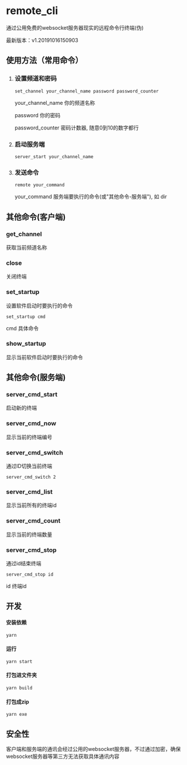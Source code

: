 #	remote_cli

通过公用免费的websocket服务器现实的远程命令行终端(伪)

最新版本：v1.20191016150903



## 使用方法（常用命令）

1. ### 设置频道和密码

   ```
   set_channel your_channel_name password password_counter
   ```

   your_channel_name 你的频道名称

   password 你的密码

   password_counter 密码计数器, 随意0到10的数字都行

2. ### 启动服务端

   ```
   server_start your_channel_name
   ```

3. ### 发送命令

   ```
   remote your_command
   ```

   your_command 服务端要执行的命令(或"其他命令-服务端"), 如 dir



## 其他命令(客户端)

### get_channel

获取当前频道名称

### close

关闭终端

### set_startup

设置软件启动时要执行的命令

```
set_startup cmd
```

cmd 具体命令

### show_startup

显示当前软件启动时要执行的命令



## 其他命令(服务端)

### server_cmd_start

启动新的终端

### server_cmd_now

显示当前的终端编号

### server_cmd_switch

通过ID切换当前终端

```
server_cmd_switch 2
```

### server_cmd_list

显示当前所有的终端id

### server_cmd_count

显示当前的终端数量

### server_cmd_stop

通过id结束终端

```
server_cmd_stop id
```

id 终端id



## 开发

#### 安装依赖

```
yarn
```

#### 运行

```
yarn start
```

#### 打包进文件夹

```
yarn build
```

#### 打包成zip

```
yarn exe
```



## 安全性

客户端和服务端的通讯会经过公用的websocket服务器，不过通过加密，确保websocket服务器等第三方无法获取具体通讯内容

